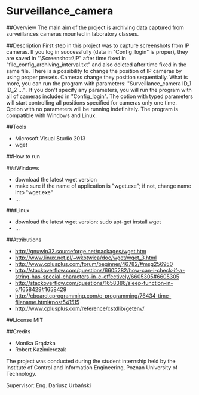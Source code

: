 # Surveillance_camera

##Overview
The main aim of the project is archiving data captured from surveillances cameras mounted in laboratory classes.

##Description
First step in this project was to capture screenshots from IP cameras. If you log in successfully (data in "Config_login" is proper), they are saved in "\Screenshots\IP" after time fixed in "file_config_archiving_interval.txt" and also deleted after time fixed in the same file. There is a possibility to change the position of IP cameras by using proper presets. Cameras change they position sequentially. What is more, you can run the program with parameters: "Surveillance_camera ID_1 ID_2 ..." . If you don't specify any parameters, you will run the program with all of cameras included in "Config_login". The option with typed parameters will start controlling all positions specified for cameras only one time. Option with no parameters will be running indefinitely. The program is compatible with Windows and Linux.

##Tools
- Microsoft Visual Studio 2013
- wget

##How to run

###Windows

- download the latest wget version
- make sure if the name of application is "wget.exe"; if not, change name into "wget.exe"
- ...

###Linux
- download the latest wget version: sudo apt-get install wget
- ...

##Attributions
- http://gnuwin32.sourceforge.net/packages/wget.htm
- http://www.linux.net.pl/~wkotwica/doc/wget/wget_3.html
- http://www.cplusplus.com/forum/beginner/46782/#msg256950
- http://stackoverflow.com/questions/6605282/how-can-i-check-if-a-string-has-special-characters-in-c-effectively/6605305#6605305
- http://stackoverflow.com/questions/1658386/sleep-function-in-c/1658429#1658429
- http://cboard.cprogramming.com/c-programming/76434-time-filename.html#post541515
- http://www.cplusplus.com/reference/cstdlib/getenv/

##License
MIT

##Credits
* Monika Grądzka
* Robert Kazimierczak

The project was conducted during the student internship held by the Institute of Control and Information Engineering, Poznan University of Technology.

Supervisor: Eng. Dariusz Urbański
